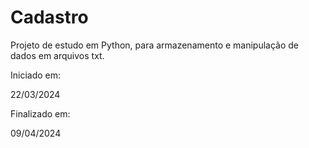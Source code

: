 # Cadastro

Projeto de estudo em Python, para armazenamento e manipulação de dados em arquivos txt.

Iniciado em: 

22/03/2024 

Finalizado em:

09/04/2024
